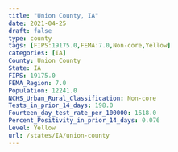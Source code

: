 ```yaml
---
title: "Union County, IA"
date: 2021-04-25
draft: false
type: county
tags: [FIPS:19175.0,FEMA:7.0,Non-core,Yellow]
categories: [IA]
County: Union County
State: IA
FIPS: 19175.0
FEMA_Region: 7.0
Population: 12241.0
NCHS_Urban_Rural_Classification: Non-core
Tests_in_prior_14_days: 198.0
Fourteen_day_test_rate_per_100000: 1618.0
Percent_Positivity_in_prior_14_days: 0.076
Level: Yellow
url: /states/IA/union-county
---
```



